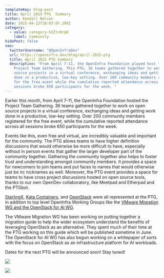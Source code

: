```yaml
---
templateKey: blog-post
title: April 2025 PTG  Summary
author: Kendall Nelson
date: 2025-04-22T18:03:07.298Z
category:
  - value: category-h2Ztx9rpD
    label: Community
hidePost: false
seo:
  twitterUsername: "@OpenInfraDev"
  url: https://openinfra.dev/blog/april-2025-ptg
  title: April 2025 PTG Summary
  description: "From April 7-11, the OpenInfra Foundation played host to the
    Project Team Gathering. This PTG, 36 teams gathered together to work on open
    source projects in a virtual conference, exchanging ideas and getting work
    done in a productive, low-key setting. Over 200 community members registered
    for the free event while the cumulative reported attendance across all
    sessions broke 650 participants for the week. "
---
```

Earlier this month, from April 7-11, the OpenInfra Foundation hosted the Project Team Gathering. 36 teams gathered together to work on open source projects in a virtual conference, exchanging ideas and getting work done in a productive, low-key setting. Over 200 community members registered for the free event, while the cumulative reported attendance across all sessions broke 650 participants for the week.

Events like this, even free and virtual, are incredibly valuable and important for the community. The PTG allows teams to have higher definition discussions that would otherwise be more difficult to have, especially without in person events that gather the larger developer part of the community together. Gathering the community together also helps to foster trust and understanding amongst community members. It provides a space for newcomers to join teams and put faces to names that would otherwise just be irc nicknames as well. Moreover, the PTG event provides a space for teams to have cross project discussions hosted on open source tools, thanks to our own OpenDev collaboratory, like Meetpad and Etherpad and the PTGbot.

[StarlingX](https://www.starlingx.io/blog/starlingx-vptg-april-2025-recap/), [Kata Containers](https://katacontainers.io/blog/kata-community-ptg-updates-april-2025/), and [OpenStack](https://www.openstack.org/blog/openstack-at-the-april-2025-ptg-all-things-epoxy-flamingo/) were all represented at the PTG, in addition to top level OpenInfra Working Groups like the [VMware Migration WG and the OpenStack for AI WG](https://openinfra.org/blog/vmware-ai-working-groups-ptg).

The VMware Migration WG has been working on putting together a migration guide to help the wider ecosystem understand the benefits of leveraging OpenStack as an alternative. They spent much of their time at the PTG working on this guide which will be published sometime in June. The OpenStack for AI WG has also begun working on a whitepaper of sorts with the focus on OpenStack as an infrastructure platform for AI workloads. 

Dates for the next PTG will be announced soon! Stay tuned!

![](/img/os_tc1.png)

![](/img/screenshot-from-2025-04-09-10-07-43.png)